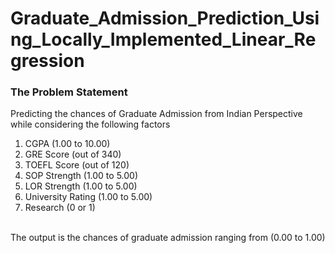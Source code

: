 # Graduate_Admission_Prediction_Using_Locally_Implemented_Linear_Regression
<h3>The Problem Statement</h3> 
Predicting the chances of Graduate Admission from Indian Perspective while considering the following factors
<ol>
<li>CGPA (1.00 to 10.00)</li>
<li>GRE Score (out of 340)</li>
<li>TOEFL Score (out of 120)</li>
<li>SOP Strength (1.00 to 5.00)</li>
<li>LOR Strength (1.00 to 5.00)</li>
<li>University Rating (1.00 to 5.00)</li>
<li>Research (0 or 1)</li>
</ol>
</br>The output is the chances of graduate admission ranging from (0.00 to 1.00)
